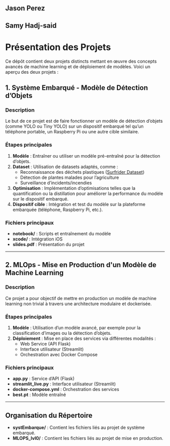 ## Jason Perez
## Samy Hadj-said

# Présentation des Projets

Ce dépôt contient deux projets distincts mettant en œuvre des concepts avancés de machine learning et de déploiement de modèles. Voici un aperçu des deux projets :

## 1. Système Embarqué - Modèle de Détection d’Objets

### Description
Le but de ce projet est de faire fonctionner un modèle de détection d’objets (comme YOLO ou Tiny YOLO) sur un dispositif embarqué tel qu’un téléphone portable, un Raspberry Pi ou une autre cible similaire.

### Étapes principales
1. **Modèle** : Entraîner ou utiliser un modèle pré-entraîné pour la détection d’objets.
2. **Dataset** : Utilisation de datasets adaptés, comme :
   - Reconnaissance des déchets plastiques ([Surfrider Dataset](https://github.com/m2dsupsdlclass/project))
   - Détection de plantes malades pour l’agriculture
   - Surveillance d’incidents/incendies
3. **Optimisation** : Implémentation d’optimisations telles que la quantification ou la distillation pour améliorer la performance du modèle sur le dispositif embarqué.
4. **Dispositif cible** : Intégration et test du modèle sur la plateforme embarquée (téléphone, Raspberry Pi, etc.).

### Fichiers principaux
- **notebook/** : Scripts et entraînement du modèle
- **xcode/** : Intégration iOS
- **slides.pdf** : Présentation du projet

---

## 2. MLOps - Mise en Production d'un Modèle de Machine Learning

### Description
Ce projet a pour objectif de mettre en production un modèle de machine learning non trivial à travers une architecture modulaire et dockerisée.

### Étapes principales
1. **Modèle** : Utilisation d’un modèle avancé, par exemple pour la classification d’images ou la détection d’objets.
2. **Déploiement** : Mise en place des services via différentes modalités :
   - Web Service (API Flask)
   - Interface utilisateur (Streamlit)
   - Orchestration avec Docker Compose

### Fichiers principaux
- **app.py** : Service d’API (Flask)
- **streamlit_live.py** : Interface utilisateur (Streamlit)
- **docker-compose.yml** : Orchestration des services
- **best.pt** : Modèle entraîné

---

## Organisation du Répertoire
- **systEmbarque/** : Contient les fichiers liés au projet de système embarqué.
- **MLOPS_lvl0/** : Contient les fichiers liés au projet de mise en production.